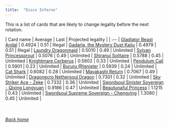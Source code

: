 ```yaml
---
title:  "Disco Inferno"
---
```


This is a list of cards that are likely to change legality before the next rotation.

| Card name | Average | Last | Projected legality |
| :-- |
[Gladiator Beast Andal](https://db.ygoprodeck.com/card/?search=Gladiator%20Beast%20Andal) | 0.4924 | 0.51 | Illegal |
[Gadarla, the Mystery Dust Kaiju](https://db.ygoprodeck.com/card/?search=Gadarla,%20the%20Mystery%20Dust%20Kaiju) | 0.4979 | 0.51 | Illegal |
[Laundry Dragonmaid](https://db.ygoprodeck.com/card/?search=Laundry%20Dragonmaid) | 0.5010 | 0.49 | Unlimited |
[Sylvan Princessprout](https://db.ygoprodeck.com/card/?search=Sylvan%20Princessprout) | 0.5076 | 0.49 | Unlimited |
[Shiranui Solitaire](https://db.ygoprodeck.com/card/?search=Shiranui%20Solitaire) | 0.5788 | 0.45 | Unlimited |
[Knightmare Cerberus](https://db.ygoprodeck.com/card/?search=Knightmare%20Cerberus) | 0.5802 | 0.33 | Unlimited |
[Pendulum Call](https://db.ygoprodeck.com/card/?search=Pendulum%20Call) | 0.5901 | 0.23 | Unlimited |
[Bururu @Ignister](https://db.ygoprodeck.com/card/?search=Bururu%20@Ignister) | 0.5939 | 0.24 | Unlimited |
[Cat Shark](https://db.ygoprodeck.com/card/?search=Cat%20Shark) | 0.6082 | 0.28 | Unlimited |
[Mayakashi Return](https://db.ygoprodeck.com/card/?search=Mayakashi%20Return) | 0.7067 | 0.49 | Unlimited |
[Dragonecro Nethersoul Dragon](https://db.ygoprodeck.com/card/?search=Dragonecro%20Nethersoul%20Dragon) | 0.7301 | 0.32 | Unlimited |
[Sky Striker Ace - Zeke](https://db.ygoprodeck.com/card/?search=Sky%20Striker%20Ace%20-%20Zeke) | 0.7332 | 0.36 | Unlimited |
[Swordsoul Sinister Sovereign - Qixing Longyuan](https://db.ygoprodeck.com/card/?search=Swordsoul%20Sinister%20Sovereign%20-%20Qixing%20Longyuan) | 0.9186 | 0.47 | Unlimited |
[Beautunaful Princess](https://db.ygoprodeck.com/card/?search=Beautunaful%20Princess) | 1.1215 | 0.43 | Unlimited |
[Swordsoul Supreme Sovereign - Chengying](https://db.ygoprodeck.com/card/?search=Swordsoul%20Supreme%20Sovereign%20-%20Chengying) | 1.3080 | 0.45 | Unlimited |

<br>

###### [Back home](index)